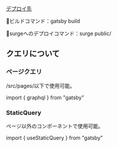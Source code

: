 <p><a href="">デプロイ先</a></p>

<p>📝ビルドコマンド：gatsby build</p>

<p>📝surgeへのデプロイコマンド：surge public/</p>

<h2>クエリについて</h2>
<h3>ページクエリ</h3>
<p>/src/pages/以下で使用可能。</p>
<p>import { graphql } from "gatsby"</p>

<h3>StaticQuery</h3>
<p>ページ以外のコンポーネントで使用可能。</p>
<p>import { useStaticQuery } from "gatsby"</p>
